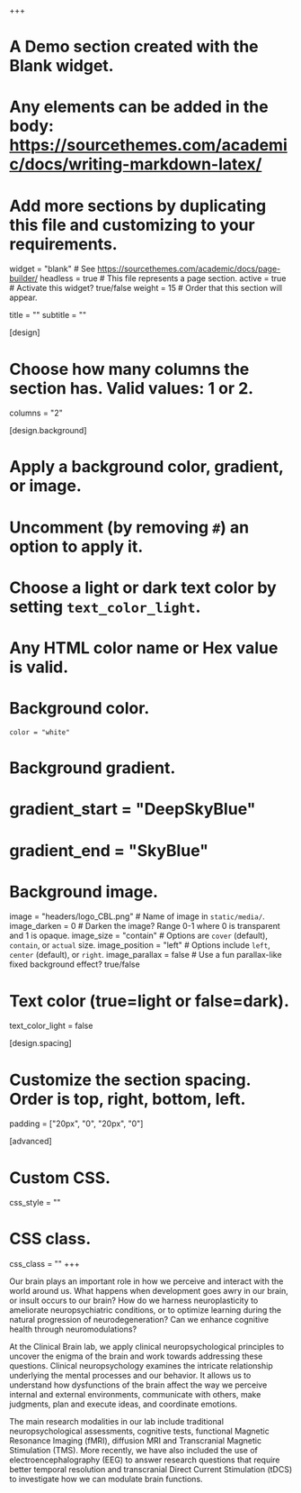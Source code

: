 +++
# A Demo section created with the Blank widget.
# Any elements can be added in the body: https://sourcethemes.com/academic/docs/writing-markdown-latex/
# Add more sections by duplicating this file and customizing to your requirements.

widget = "blank"  # See https://sourcethemes.com/academic/docs/page-builder/
headless = true  # This file represents a page section.
active = true  # Activate this widget? true/false
weight = 15  # Order that this section will appear.

title = ""
subtitle = ""

[design]
  # Choose how many columns the section has. Valid values: 1 or 2.
  columns = "2"

[design.background]
  # Apply a background color, gradient, or image.
  #   Uncomment (by removing `#`) an option to apply it.
  #   Choose a light or dark text color by setting `text_color_light`.
  #   Any HTML color name or Hex value is valid.

  # Background color.
    color = "white"
  
  # Background gradient.
  # gradient_start = "DeepSkyBlue"
  # gradient_end = "SkyBlue"
  
  # Background image.
  image = "headers/logo_CBL.png"  # Name of image in `static/media/`.
  image_darken = 0  # Darken the image? Range 0-1 where 0 is transparent and 1 is opaque.
  image_size = "contain"  #  Options are `cover` (default), `contain`, or `actual` size.
  image_position = "left"  # Options include `left`, `center` (default), or `right`.
  image_parallax = false # Use a fun parallax-like fixed background effect? true/false

  # Text color (true=light or false=dark).
  text_color_light = false

[design.spacing]
  # Customize the section spacing. Order is top, right, bottom, left.
  padding = ["20px", "0", "20px", "0"]

[advanced]
 # Custom CSS. 
 css_style = ""
 
 # CSS class.
 css_class = ""
+++

Our brain plays an important role in how we perceive and interact with the world around us. What happens when development goes awry in our brain, or insult occurs to our brain? How do we harness neuroplasticity to ameliorate neuropsychiatric conditions, or to optimize learning during the natural progression of neurodegeneration? Can we enhance cognitive health through neuromodulations?

At the Clinical Brain lab, we apply clinical neuropsychological principles to uncover the enigma of the brain and work towards addressing these questions. Clinical neuropsychology examines the intricate relationship underlying the mental processes and our behavior. It allows us to understand how dysfunctions of the brain affect the way we perceive internal and external environments, communicate with others, make judgments, plan and execute ideas, and coordinate emotions.

The main research modalities in our lab include traditional neuropsychological assessments, cognitive tests, functional Magnetic Resonance Imaging (fMRI), diffusion MRI and Transcranial Magnetic Stimulation (TMS). More recently, we have also included the use of electroencephalography (EEG) to answer research questions that require better temporal resolution and transcranial Direct Current Stimulation (tDCS) to investigate how we can modulate brain functions.

